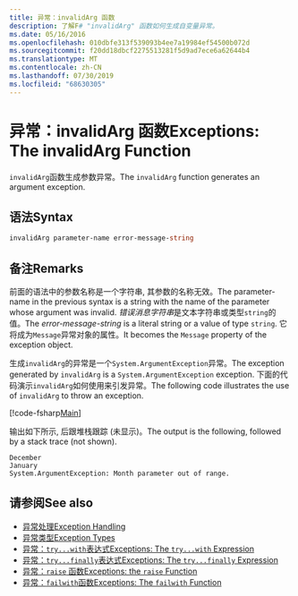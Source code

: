 ```yaml
---
title: 异常：invalidArg 函数
description: 了解F# "invalidArg" 函数如何生成自变量异常。
ms.date: 05/16/2016
ms.openlocfilehash: 010dbfe313f539093b4ee7a19984ef54500b072d
ms.sourcegitcommit: f20dd18dbcf2275513281f5d9ad7ece6a62644b4
ms.translationtype: MT
ms.contentlocale: zh-CN
ms.lasthandoff: 07/30/2019
ms.locfileid: "68630305"
---
```

# <a name="exceptions-the-invalidarg-function"></a><span data-ttu-id="2d815-103">异常：invalidArg 函数</span><span class="sxs-lookup"><span data-stu-id="2d815-103">Exceptions: The invalidArg Function</span></span>

<span data-ttu-id="2d815-104">`invalidArg`函数生成参数异常。</span><span class="sxs-lookup"><span data-stu-id="2d815-104">The `invalidArg` function generates an argument exception.</span></span>

## <a name="syntax"></a><span data-ttu-id="2d815-105">语法</span><span class="sxs-lookup"><span data-stu-id="2d815-105">Syntax</span></span>

```fsharp
invalidArg parameter-name error-message-string
```

## <a name="remarks"></a><span data-ttu-id="2d815-106">备注</span><span class="sxs-lookup"><span data-stu-id="2d815-106">Remarks</span></span>

<span data-ttu-id="2d815-107">前面的语法中的参数名称是一个字符串, 其参数的名称无效。</span><span class="sxs-lookup"><span data-stu-id="2d815-107">The parameter-name in the previous syntax is a string with the name of the parameter whose argument was invalid.</span></span> <span data-ttu-id="2d815-108">*错误消息字符串*是文本字符串或类型`string`的值。</span><span class="sxs-lookup"><span data-stu-id="2d815-108">The *error-message-string* is a literal string or a value of type `string`.</span></span> <span data-ttu-id="2d815-109">它将成为`Message`异常对象的属性。</span><span class="sxs-lookup"><span data-stu-id="2d815-109">It becomes the `Message` property of the exception object.</span></span>

<span data-ttu-id="2d815-110">生成`invalidArg`的异常是一个`System.ArgumentException`异常。</span><span class="sxs-lookup"><span data-stu-id="2d815-110">The exception generated by `invalidArg` is a `System.ArgumentException` exception.</span></span> <span data-ttu-id="2d815-111">下面的代码演示`invalidArg`如何使用来引发异常。</span><span class="sxs-lookup"><span data-stu-id="2d815-111">The following code illustrates the use of `invalidArg` to throw an exception.</span></span>

[!code-fsharp[Main](~/samples/snippets/fsharp/lang-ref-2/snippet6101.fs)]

<span data-ttu-id="2d815-112">输出如下所示, 后跟堆栈跟踪 (未显示)。</span><span class="sxs-lookup"><span data-stu-id="2d815-112">The output is the following, followed by a stack trace (not shown).</span></span>

```
December
January
System.ArgumentException: Month parameter out of range.
```

## <a name="see-also"></a><span data-ttu-id="2d815-113">请参阅</span><span class="sxs-lookup"><span data-stu-id="2d815-113">See also</span></span>

- [<span data-ttu-id="2d815-114">异常处理</span><span class="sxs-lookup"><span data-stu-id="2d815-114">Exception Handling</span></span>](index.md)
- [<span data-ttu-id="2d815-115">异常类型</span><span class="sxs-lookup"><span data-stu-id="2d815-115">Exception Types</span></span>](exception-types.md)
- [<span data-ttu-id="2d815-116">异常：`try...with`表达式</span><span class="sxs-lookup"><span data-stu-id="2d815-116">Exceptions: The `try...with` Expression</span></span>](the-try-with-expression.md)
- [<span data-ttu-id="2d815-117">异常：`try...finally`表达式</span><span class="sxs-lookup"><span data-stu-id="2d815-117">Exceptions: The `try...finally` Expression</span></span>](the-try-finally-expression.md)
- [<span data-ttu-id="2d815-118">异常：`raise` 函数</span><span class="sxs-lookup"><span data-stu-id="2d815-118">Exceptions: the `raise` Function</span></span>](the-raise-function.md)
- [<span data-ttu-id="2d815-119">异常：`failwith`函数</span><span class="sxs-lookup"><span data-stu-id="2d815-119">Exceptions: The `failwith` Function</span></span>](the-failwith-function.md)
